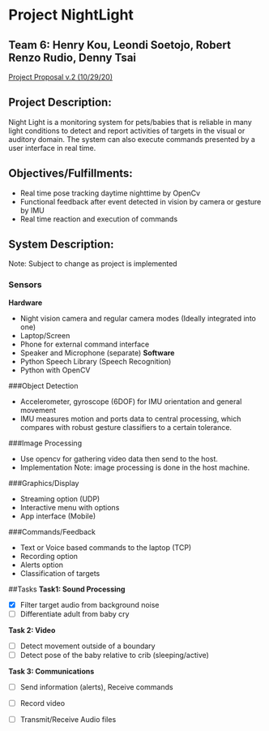 # Project NightLight
## Team 6: Henry Kou, Leondi Soetojo, Robert Renzo Rudio, Denny Tsai

[Project Proposal v.2 (10/29/20)](https://docs.google.com/document/d/1FbrikDlhLAaNADgYI_8JAUBbm_Q2gItGKLAwzME5ZRE/edit?usp=sharing)

## Project Description:
Night Light is a monitoring system for pets/babies that is reliable in many light conditions to detect and report activities of targets in the visual or auditory domain. The system can also execute commands presented by a user interface in real time.

## Objectives/Fulfillments:
- Real time pose tracking daytime nighttime by OpenCv
- Functional feedback after event detected in vision by camera or gesture by IMU
- Real time reaction and execution of commands

## System Description:
Note: Subject to change as project is implemented
### Sensors
**Hardware**
- Night vision camera and regular camera modes (Ideally integrated into one)
- Laptop/Screen
- Phone for external command interface
- Speaker and Microphone (separate)
**Software**
- Python Speech Library (Speech Recognition)
- Python with OpenCV

###Object Detection
- Accelerometer, gyroscope (6DOF) for IMU orientation and general movement
- IMU measures motion and ports data to central processing, which compares with robust gesture classifiers to a certain tolerance.

###Image Processing
- Use opencv for gathering video data then send to the host.
- Implementation Note: image processing is done in the host machine.

###Graphics/Display
- Streaming option (UDP)
- Interactive menu with options
- App interface (Mobile)

###Commands/Feedback
- Text or Voice based commands to the laptop (TCP)
- Recording option
- Alerts option
- Classification of targets

##Tasks
**Task1:  Sound Processing**
- [x] Filter target audio from background noise
- [ ] Differentiate adult from baby cry

**Task 2: Video** 
- [ ] Detect movement outside of a boundary
- [ ] Detect pose of the baby relative to crib (sleeping/active)

**Task 3: Communications**
- [ ] Send information (alerts), Receive commands
- [ ] Record video
- [ ] Transmit/Receive Audio files





